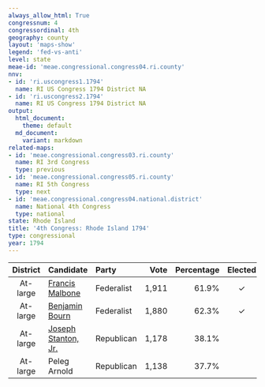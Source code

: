 ```yaml
---
always_allow_html: True
congressnum: 4
congressordinal: 4th
geography: county
layout: 'maps-show'
legend: 'fed-vs-anti'
level: state
meae-id: 'meae.congressional.congress04.ri.county'
nnv:
- id: 'ri.uscongress1.1794'
  name: RI US Congress 1794 District NA
- id: 'ri.uscongress2.1794'
  name: RI US Congress 1794 District NA
output:
  html_document:
    theme: default
  md_document:
    variant: markdown
related-maps:
- id: 'meae.congressional.congress03.ri.county'
  name: RI 3rd Congress
  type: previous
- id: 'meae.congressional.congress05.ri.county'
  name: RI 5th Congress
  type: next
- id: 'meae.congressional.congress04.national.district'
  name: National 4th Congress
  type: national
state: Rhode Island
title: '4th Congress: Rhode Island 1794'
type: congressional
year: 1794
---
```


<div class="map">

</div>

<div class="results-table">

<table>
<thead>
<tr>
<th style="text-align:center;">
District
</th>
<th style="text-align:left;">
Candidate
</th>
<th style="text-align:left;">
Party
</th>
<th style="text-align:right;">
Vote
</th>
<th style="text-align:right;">
Percentage
</th>
<th style="text-align:center;">
Elected
</th>
</tr>
</thead>
<tbody>
<tr>
<td style="text-align:center;">
At-large
</td>
<td style="text-align:left;">
<a href="http://bioguide.congress.gov/scripts/biodisplay.pl?index=M000076">Francis
Malbone</a>
</td>
<td class="party-federalist" data-party="federalist">
Federalist
</td>
<td style="text-align:right;">
1,911
</td>
<td style="text-align:right;">
61.9%
</td>
<td style="text-align:center;">
✓
</td>
</tr>
<tr>
<td style="text-align:center;">
At-large
</td>
<td style="text-align:left;">
<a href="http://bioguide.congress.gov/scripts/biodisplay.pl?index=B000669">Benjamin
Bourn</a>
</td>
<td class="party-federalist" data-party="federalist">
Federalist
</td>
<td style="text-align:right;">
1,880
</td>
<td style="text-align:right;">
62.3%
</td>
<td style="text-align:center;">
✓
</td>
</tr>
<tr>
<td style="text-align:center;">
At-large
</td>
<td style="text-align:left;">
<a href="http://bioguide.congress.gov/scripts/biodisplay.pl?index=S000805">Joseph
Stanton, Jr.</a>
</td>
<td class="party-republican" data-party="republican">
Republican
</td>
<td style="text-align:right;">
1,178
</td>
<td style="text-align:right;">
38.1%
</td>
<td style="text-align:center;">
</td>
</tr>
<tr>
<td style="text-align:center;">
At-large
</td>
<td style="text-align:left;">
Peleg Arnold
</td>
<td class="party-republican" data-party="republican">
Republican
</td>
<td style="text-align:right;">
1,138
</td>
<td style="text-align:right;">
37.7%
</td>
<td style="text-align:center;">
</td>
</tr>
</tbody>
</table>

</div>
